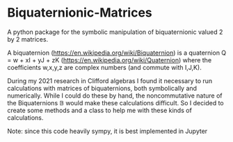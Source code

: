 # Biquaternionic-Matrices
A python package for the symbolic manipulation of biquaternionic valued 2 by 2 matrices.

A biquaternion (https://en.wikipedia.org/wiki/Biquaternion) is a quaternion Q = w + xI + yJ + zK (https://en.wikipedia.org/wiki/Quaternion) 
where the coefficients w,x,y,z are complex numbers  (and commute with I,J,K). 

During my 2021 research in Clifford algebras I found it necessary to run calculations with matrices of biquaternions, both symbolically and numerically.
While I could do these by hand, the noncommutative nature of the Biquaternions $\mathbb{B}$ would make these calculations difficult. 
So I decided to create some methods and a class to help me with these kinds of calculations.

Note: since this code heavily sympy, it is best implemented in Jupyter
